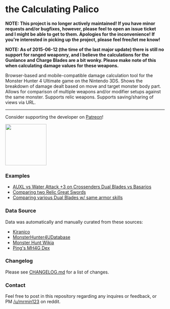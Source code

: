 the Calculating Palico
=======
**NOTE: This project is no longer actively maintained! If you have minor requests and/or bugfixes, however, please feel to open an issue ticket and I might be able to get to them. Apologies for the inconvenience! If you're interested in picking up the project, please feel free/let me know!**

**NOTE: As of 2015-06-12 (the time of the last major update) there is still no support for ranged weaponry, and I believe the calculations for the Gunlance and Charge Blades are a bit wonky. Please make note of this when calculating damage values for these weapons.**

Browser-based and mobile-compatible damage calculation tool for the Monster Hunter 4 Ultimate game on the Nintendo 3DS. Shows the breakdown of damage dealt based on move and target monster body part. Allows for comparison of multiple weapons and/or modifier setups against the same monster. Supports relic weapons. Supports saving/sharing of views via URL.

---

Consider supporting the developer on [Patreon](https://www.patreon.com/mrmin123)!

<a href="https://www.patreon.com/mrmin123"><img src="https://c5.patreon.com/external/logo/become_a_patron_button.png" width="130" /></a>

### Examples
* [AUXL vs Water Attack +3 on Crossenders Dual Blades vs Basarios](http://minyoung.ch/calculatingpalico/?m=64&s=["4.667.5.0.1.aupxls","4.667.5.0.1.watk3"])
* [Comparing two Relic Great Swords](http://minyoung.ch/calculatingpalico/?m=64&s=["1.-1.6.0.1..1680.-10.9.360.0.6","1.-1.6.0.1..1728.-10.2.630.0.6"])
* [Comparing various Dual Blades w/ same armor skills](http://minyoung.ch/calculatingpalico/?m=68&s=["4.629.6.0.1.hb,crit2","4.653.6.0.1.hb,crit2","4.667.6.0.1.hb,crit2","4.679.6.0.1.hb,crit2","4.757.6.0.1.hb,crit2"])

### Data Source
Data was automatically and manually curated from these sources:
* [Kiranico](http://kiranico.com/en/mh4u)
* [MonsterHunter4UDatabase](https://github.com/kamegami13/MonsterHunter4UDatabase)
* [Monster Hunt Wikia](http://monsterhunter.wikia.com/wiki/Monster_Hunter_4_Ultimate)
* [Ping's MH4G Dex](https://sites.google.com/site/pingsdex/pingsmh4gdex/en_us)

### Changelog
Please see [CHANGELOG.md](https://github.com/mrmin123/the-calculating-palico/blob/master/CHANGELOG.md) for a list of changes.

### Contact
Feel free to post in this repository regarding any inquires or feedback, or PM [/u/mrmin123](http://www.reddit.com/message/compose?to=mrmin123&subject=calculatingpalico) on reddit.
